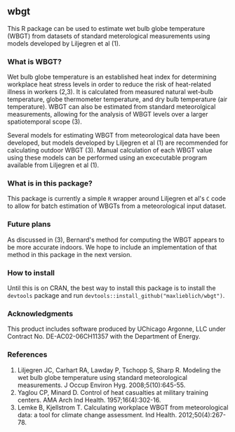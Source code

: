 ## wbgt

This R package can be used to estimate wet bulb globe temperature (WBGT) from datasets of standard meterological measurements using models developed by Liljegren et al (1).  

### What is WBGT?

Wet bulb globe temperature is an established heat index for determining workplace heat stress levels in order to reduce the risk of heat-related illness in workers (2,3).  It is calculated from measured natural wet-bulb temperature, globe thermometer temperature, and dry bulb temperature (air temperature).  WBGT can also be estimated from standard meteorolgical measurements, allowing for the analysis of WBGT levels over a larger spatiotemporal scope (3).  

Several models for estimating WBGT from meteorological data have been developed, but models developed by Liljegren et al (1) are recommended for calculating outdoor WBGT (3).  Manual calculation of each WBGT value using these models can be performed using an excecutable program available from Liljegren et al (1).  

### What is in this package?

This package is currently a simple `R` wrapper around Liljegren et al's `C` code to allow for batch estimation of WBGTs from a meteorological input dataset.

### Future plans

As discussed in (3), Bernard's method for computing the WBGT appears to be more accurate indoors. We hope to include an implementation of that method in this package in the next version.

### How to install

Until this is on CRAN, the best way to install this package is to install the `devtools` package and run `devtools::install_github("maxlieblich/wbgt")`. 

### Acknowledgments

This product includes software produced by UChicago Argonne, LLC under Contract No. DE-AC02-06CH11357 with the Department of Energy.


### References

1. Liljegren JC, Carhart RA, Lawday P, Tschopp S, Sharp R. Modeling the wet bulb globe temperature using standard meteorological measurements. J Occup Environ Hyg. 2008;5(10):645-55. 
2. Yaglou CP, Minard D. Control of heat casualties at military training centers. AMA Arch Ind Health. 1957;16(4):302-16. 
3. Lemke B, Kjellstrom T. Calculating workplace WBGT from meteorological data: a tool for climate change assessment. Ind Health. 2012;50(4):267-78. 